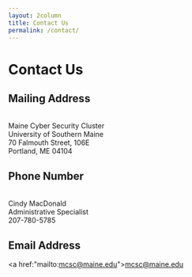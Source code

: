 ```yaml
---
layout: 2column
title: Contact Us
permalink: /contact/
---
```


<h1> Contact Us</h1>

<h2>Mailing Address</h2>

<br>Maine Cyber Security Cluster
<br>University of Southern Maine
<br>70 Falmouth Street, 106E
<br>Portland, ME 04104

<h2>Phone Number</h2>

<br>Cindy MacDonald
<br>Administrative Specialist
<br>207-780-5785

<h2>Email Address</h2>

<a href:"mailto:mcsc@maine.edu">mcsc@maine.edu</a>

<script src='https://maps.googleapis.com/maps/api/js?v=3.exp'></script><div style='overflow:hidden;height:440px;width:600px;'><div id='gmap_canvas' style='height:440px;width:600px;'></div><div><small><a href="http://embedgooglemaps.com">									embed google maps							</a></small></div><div><small><a href="http://freedirectorysubmissionsites.com/">free web directories</a></small></div><style>#gmap_canvas img{max-width:none!important;background:none!important}</style></div><script type='text/javascript'>function init_map(){var myOptions = {zoom:14,center:new google.maps.LatLng(43.6588976240904,-70.19610751420898),mapTypeId: google.maps.MapTypeId.ROADMAP};map = new google.maps.Map(document.getElementById('gmap_canvas'), myOptions);marker = new google.maps.Marker({map: map,position: new google.maps.LatLng(43.6588976240904,-70.19610751420898)});infowindow = new google.maps.InfoWindow({content:'<strong>Maine Cyber Security Cluster</strong><br>70 Falmouth St., Portland, ME<br>'});google.maps.event.addListener(marker, 'click', function(){infowindow.open(map,marker);});infowindow.open(map,marker);}google.maps.event.addDomListener(window, 'load', init_map);</script>
